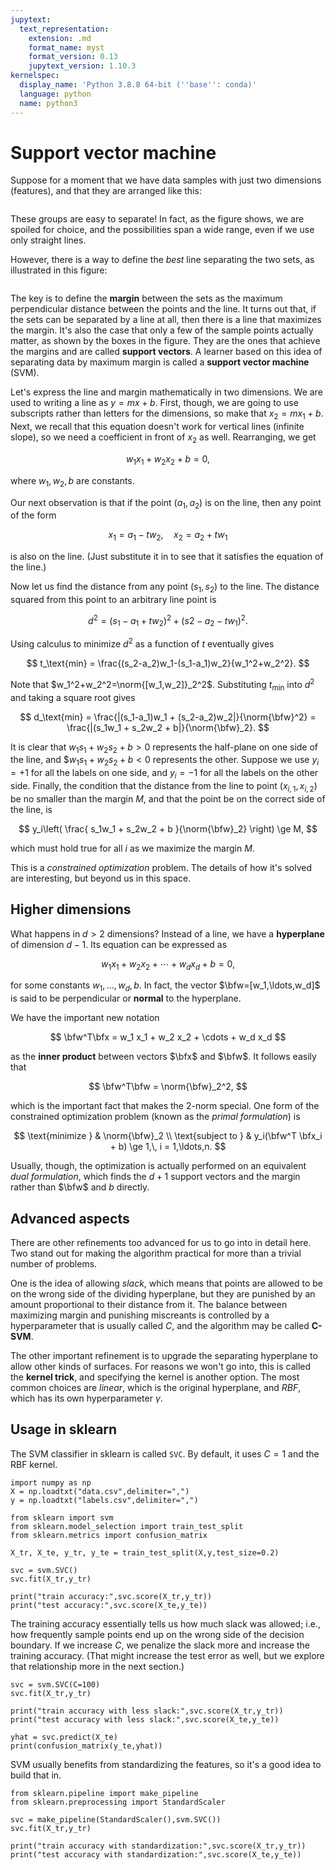 ```yaml
---
jupytext:
  text_representation:
    extension: .md
    format_name: myst
    format_version: 0.13
    jupytext_version: 1.10.3
kernelspec:
  display_name: 'Python 3.8.8 64-bit (''base'': conda)'
  language: python
  name: python3
---
```


# Support vector machine

Suppose for a moment that we have data samples with just two dimensions (features), and that they are arranged like this:

```{figure} ../_static/svm_many.png
```

These groups are easy to separate! In fact, as the figure shows, we are spoiled for choice, and the possibilities span a wide range, even if we use only straight lines. 

However, there is a way to define the *best* line separating the two sets, as illustrated in this figure:

```{figure} ../_static/svm_margins.png
```

The key is to define the **margin** between the sets as the maximum perpendicular distance between the points and the line. It turns out that, if the sets can be separated by a line at all, then there is a line that maximizes the margin. It's also the case that only a few of the sample points actually matter, as shown by the boxes in the figure. They are the ones that achieve the margins and are called **support vectors**. A learner based on this idea of separating data by maximum margin is called a **support vector machine** (SVM).

Let's express the line and margin mathematically in two dimensions. We are used to writing a line as $y=mx+b$. First, though, we are going to use subscripts rather than letters for the dimensions, so make that $x_2=mx_1+b$. Next, we recall that this equation doesn't work for vertical lines (infinite slope), so we need a coefficient in front of $x_2$ as well. Rearranging, we get 

$$
w_1 x_1 + w_2 x_2 + b = 0,
$$

where $w_1,w_2,b$ are constants. 

Our next observation is that if the point $(a_1,a_2)$ is on the line, then any point of the form

$$
x_1 = a_1 - tw_2, \quad x_2 = a_2 + tw_1
$$ 

is also on the line. (Just substitute it in to see that it satisfies the equation of the line.)

Now let us find the distance from any point $(s_1,s_2)$ to the line. The distance squared from this point to an arbitrary line point is 

$$
d^2 = (s_1-a_1+tw_2)^2 + (s2-a_2-tw_1)^2.
$$

Using calculus to minimize $d^2$ as a function of $t$ eventually gives

$$
t_\text{min} = \frac{(s_2-a_2)w_1-(s_1-a_1)w_2}{w_1^2+w_2^2}.
$$

Note that $w_1^2+w_2^2=\norm{[w_1,w_2]}_2^2$. Substituting $t_\text{min}$ into $d^2$ and taking a square root gives

$$
d_\text{min} = \frac{|(s_1-a_1)w_1 + (s_2-a_2)w_2|}{\norm{\bfw}^2}
 = \frac{|(s_1w_1 + s_2w_2 + b|}{\norm{\bfw}_2}.
$$

It is clear that $w_1 s_1 + w_2 s_2 + b > 0$ represents the half-plane on one side of the line, and $$w_1 s_1 + w_2 s_2 + b < 0$ represents the other. Suppose we use $y_i=+1$ for all the labels on one side, and $y_i=-1$ for all the labels on the other side. Finally, the condition that the distance from the line to point $(x_{i,1},x_{i,2})$ be no smaller than the margin $M$, and that the point be on the correct side of the line, is 

$$
y_i\left( \frac{ s_1w_1 + s_2w_2 + b }{\norm{\bfw}_2} \right) \ge M,
$$

which must hold true for all $i$ as we maximize the margin $M$. 

This is a *constrained optimization* problem. The details of how it's solved are interesting, but beyond us in this space.

## Higher dimensions

What happens in $d>2$ dimensions? Instead of a line, we have a **hyperplane** of dimension $d-1$. Its equation can be expressed as

$$
w_1 x_1 + w_2 x_2 + \cdots + w_d x_d + b = 0,
$$

for some constants $w_1,\ldots,w_d,b$. In fact, the vector $\bfw=[w_1,\ldots,w_d]$ is said to be perpendicular or **normal** to the hyperplane. 

We have the important new notation

$$
\bfw^T\bfx = w_1 x_1 + w_2 x_2 + \cdots + w_d x_d 
$$

as the **inner product** between vectors $\bfx$ and $\bfw$. It follows easily that

$$
\bfw^T\bfw = \norm{\bfw}_2^2,
$$

which is the important fact that makes the 2-norm special. One form of the constrained optimization problem (known as the *primal formulation*) is

$$
\text{minimize } & \norm{\bfw}_2 \\ 
\text{subject to } & y_i(\bfw^T \bfx_i + b) \ge 1,\, i = 1,\ldots,n.
$$

Usually, though, the optimization is actually performed on an equivalent *dual formulation*, which finds the $d+1$ support vectors and the margin rather than $\bfw$ and $b$ directly.

## Advanced aspects

There are other refinements too advanced for us to go into in detail here. Two stand out for making the algorithm practical for more than a trivial number of problems. 

One is the idea of allowing *slack*, which means that points are allowed to be on the wrong side of the dividing hyperplane, but they are punished by an amount proportional to their distance from it. The balance between maximizing margin and punishing miscreants is controlled by a hyperparameter that is usually called $C$, and the algorithm may be called **C-SVM**.

The other important refinement is to upgrade the separating hyperplane to allow other kinds of surfaces. For reasons we won't go into, this is called the **kernel trick**, and specifying the kernel is another option. The most common choices are *linear*, which is the original hyperplane, and *RBF*, which has its own hyperparameter $\gamma$.

## Usage in sklearn

The SVM classifier in sklearn is called `SVC`. By default, it uses $C=1$ and the RBF kernel.

```{code-cell}
import numpy as np
X = np.loadtxt("data.csv",delimiter=",")
y = np.loadtxt("labels.csv",delimiter=",")

from sklearn import svm
from sklearn.model_selection import train_test_split
from sklearn.metrics import confusion_matrix

X_tr, X_te, y_tr, y_te = train_test_split(X,y,test_size=0.2)

svc = svm.SVC()
svc.fit(X_tr,y_tr)

print("train accuracy:",svc.score(X_tr,y_tr))
print("test accuracy:",svc.score(X_te,y_te))
```

The training accuracy essentially tells us how much slack was allowed; i.e., how frequently sample points end up on the wrong side of the decision boundary. If we increase $C$, we penalize the slack more and increase the training accuracy. (That might increase the test error as well, but we explore that relationship more in the next section.)

```{code-cell}
svc = svm.SVC(C=100)
svc.fit(X_tr,y_tr)

print("train accuracy with less slack:",svc.score(X_tr,y_tr))
print("test accuracy with less slack:",svc.score(X_te,y_te))

yhat = svc.predict(X_te)
print(confusion_matrix(y_te,yhat))
```

SVM usually benefits from standardizing the features, so it's a good idea to build that in.

```{code-cell}
from sklearn.pipeline import make_pipeline
from sklearn.preprocessing import StandardScaler   

svc = make_pipeline(StandardScaler(),svm.SVC())
svc.fit(X_tr,y_tr)

print("train accuracy with standardization:",svc.score(X_tr,y_tr))
print("test accuracy with standardization:",svc.score(X_te,y_te))
```

